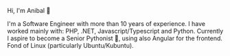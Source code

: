 Hi, I'm Anibal :disguised_face:

I'm a Software Engineer with more than 10 years of experience. I have worked mainly with: PHP, .NET, Javascript/Typescript and Python. Currently I aspire to become a Senior Pythonist :star_struck:, using also Angular for the frontend. Fond of Linux (particularly Ubuntu/Kubuntu).
